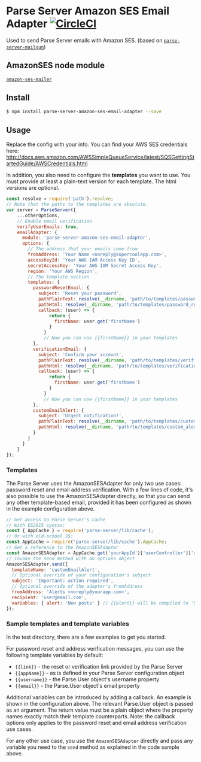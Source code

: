 # Parse Server Amazon SES Email Adapter [![CircleCI](https://circleci.com/gh/ecohealthalliance/parse-server-amazon-ses-email-adapter.svg?style=svg)](https://circleci.com/gh/ecohealthalliance/parse-server-amazon-ses-email-adapter)
Used to send Parse Server emails with Amazon SES.
(based on [`parse-server-mailgun`](https://github.com/sebsylvester/parse-server-mailgun))

## AmazonSES node module
[`amazon-ses-mailer`](https://github.com/antoinerousseau/node-amazon-ses)


## Install
```sh
$ npm install parse-server-amazon-ses-email-adapter --save
```

## Usage
Replace the config with your info.  You can find your AWS SES credentials here: http://docs.aws.amazon.com/AWSSimpleQueueService/latest/SQSGettingStartedGuide/AWSCredentials.html

In addition, you also need to configure the **templates** you want to use.
You must provide at least a plain-text version for each template. The html versions are optional.

```js
const resolve = require('path').resolve;
// Note that the paths to the templates are absolute.
var server = ParseServer({
    ...otherOptions,
    // Enable email verification
    verifyUserEmails: true,
    emailAdapter: {
      module: 'parse-server-amazon-ses-email-adapter',
      options: {
        // The address that your emails come from
        fromAddress: 'Your Name <noreply@supercoolapp.com>',
        accessKeyId: 'Your AWS IAM Access Key ID',
        secretAccessKey: 'Your AWS IAM Secret Access Key',
        region: 'Your AWS Region',
        // The template section
        templates: {
          passwordResetEmail: {
            subject: 'Reset your password',
            pathPlainText: resolve(__dirname, 'path/to/templates/password_reset_email.txt'),
            pathHtml: resolve(__dirname, 'path/to/templates/password_reset_email.html'),
            callback: (user) => {
                return {
                  firstName: user.get('firstName')
                }
              }
              // Now you can use {{firstName}} in your templates
          },
          verificationEmail: {
            subject: 'Confirm your account',
            pathPlainText: resolve(__dirname, 'path/to/templates/verification_email.txt'),
            pathHtml: resolve(__dirname, 'path/to/templates/verification_email.html'),
            callback: (user) => {
                return {
                  firstName: user.get('firstName')
                }
              }
              // Now you can use {{firstName}} in your templates
          },
          customEmailAlert: {
            subject: 'Urgent notification!',
            pathPlainText: resolve(__dirname, 'path/to/templates/custom_alert.txt'),
            pathHtml: resolve(__dirname, 'path/to/templates/custom_alert.html'),
          }
        }
      }
    }
});
```


### Templates
The Parse Server uses the AmazonSESAdapter for only two use cases: password reset and email address verification.
With a few lines of code, it's also possible to use the AmazonSESAdapter directly, so that you can send any other template-based email, provided it has been configured as shown in the example configuration above.

```js
// Get access to Parse Server's cache
// With ES2015 syntax:
const { AppCache } = require('parse-server/lib/cache');
// Or with old-school JS:
const AppCache = require('parse-server/lib/cache').AppCache;
// Get a reference to the AmazonSESAdapter
const AmazonSESAdapter = AppCache.get('yourAppId')['userController']['adapter'];
// Invoke the send method with an options object
AmazonSESAdapter.send({
  templateName: 'customEmailAlert',
  // Optional override of your configuration's subject
  subject: 'Important: action required',
  // Optional override of the adapter's fromAddress
  fromAddress: 'Alerts <noreply@yourapp.com>',
  recipient: 'user@email.com',
  variables: { alert: 'New posts' } // {{alert}} will be compiled to 'New posts'
});
```


### Sample templates and template variables
In the test directory, there are a few examples to get you started.

For password reset and address verification messages, you can use the following template variables by default:
* `{{link}}` - the reset or verification link provided by the Parse Server
* `{{appName}}` - as is defined in your Parse Server configuration object
* `{{username}}` - the Parse.User object's username property
* `{{email}}` - the Parse.User object's email property

Additional variables can be introduced by adding a callback.
An example is shown in the configuration above. The relevant Parse.User object is passed as an argument. The return value must be a plain object where the property names exactly match their template counterparts.
Note: the callback options only applies to the password reset and email address verification use cases.

For any other use case, you use the ```AmazonSESAdapter``` directly and pass any variable you need to the ```send``` method as explained in the code sample above.

